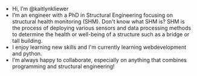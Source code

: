 - Hi, I’m @kaitlynkliewer
- I’m an engineer with a PhD in Structural Engineering focusing on structural health monitoring (SHM). Don't know what SHM is? SHM is the process of deploying various sensors and data processing methods to determine the health or well-being of a structure such as a bridge or tall building. 
- I enjoy learning new skills and I'm currently learning webdevelopment and python.
- I’m always happy to collaborate, especially on anything that combines programming and structural engineering! 


<!---
kaitlynkliewer/kaitlynkliewer is a ✨ special ✨ repository because its `README.md` (this file) appears on your GitHub profile.
You can click the Preview link to take a look at your changes.
--->
